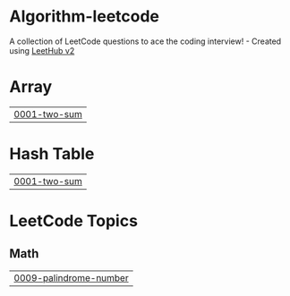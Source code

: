 # Algorithm-leetcode
A collection of LeetCode questions to ace the coding interview! - Created using [LeetHub v2](https://github.com/arunbhardwaj/LeetHub-2.0)


# Array
|  |
| ------- |
| [0001-two-sum](https://github.com/Taehwani-Storage/Algorithm-leetcode/tree/master/0001-two-sum) |
# Hash Table
|  |
| ------- |
| [0001-two-sum](https://github.com/Taehwani-Storage/Algorithm-leetcode/tree/master/0001-two-sum) |
<!---LeetCode Topics Start-->
# LeetCode Topics
## Math
|  |
| ------- |
| [0009-palindrome-number](https://github.com/Taehwani-Storage/Algorithm-leetcode/tree/master/0009-palindrome-number) |
<!---LeetCode Topics End-->